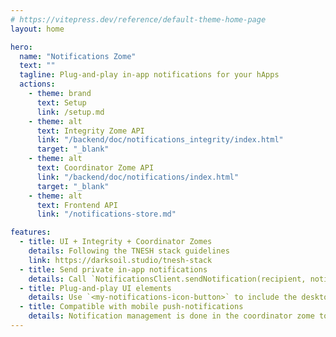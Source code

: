 ```yaml
---
# https://vitepress.dev/reference/default-theme-home-page
layout: home

hero:
  name: "Notifications Zome"
  text: ""
  tagline: Plug-and-play in-app notifications for your hApps
  actions:
    - theme: brand
      text: Setup
      link: /setup.md
    - theme: alt
      text: Integrity Zome API
      link: "/backend/doc/notifications_integrity/index.html"
      target: "_blank"
    - theme: alt
      text: Coordinator Zome API
      link: "/backend/doc/notifications/index.html"
      target: "_blank"
    - theme: alt
      text: Frontend API
      link: "/notifications-store.md"

features:
  - title: UI + Integrity + Coordinator Zomes
    details: Following the TNESH stack guidelines
    link: https://darksoil.studio/tnesh-stack
  - title: Send private in-app notifications
    details: Call `NotificationsClient.sendNotification(recipient, notification)` to send immediate in-app notifications.
  - title: Plug-and-play UI elements
    details: Use `<my-notifications-icon-button>` to include the desktop in-app notifications experience, read and dismiss notifications.
  - title: Compatible with mobile push-notifications
    details: Notification management is done in the coordinator zome to enable compatibility with push-notifications.
---
```

